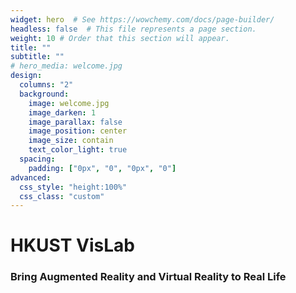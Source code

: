 ```yaml
---
widget: hero  # See https://wowchemy.com/docs/page-builder/
headless: false  # This file represents a page section.
weight: 10 # Order that this section will appear.
title: ""
subtitle: ""
# hero_media: welcome.jpg
design:
  columns: "2"
  background:
    image: welcome.jpg
    image_darken: 1
    image_parallax: false
    image_position: center
    image_size: contain
    text_color_light: true
  spacing:
    padding: ["0px", "0", "0px", "0"]
advanced:
  css_style: "height:100%"
  css_class: "custom"
---
```

# HKUST VisLab
### Bring Augmented Reality and Virtual Reality to Real Life
